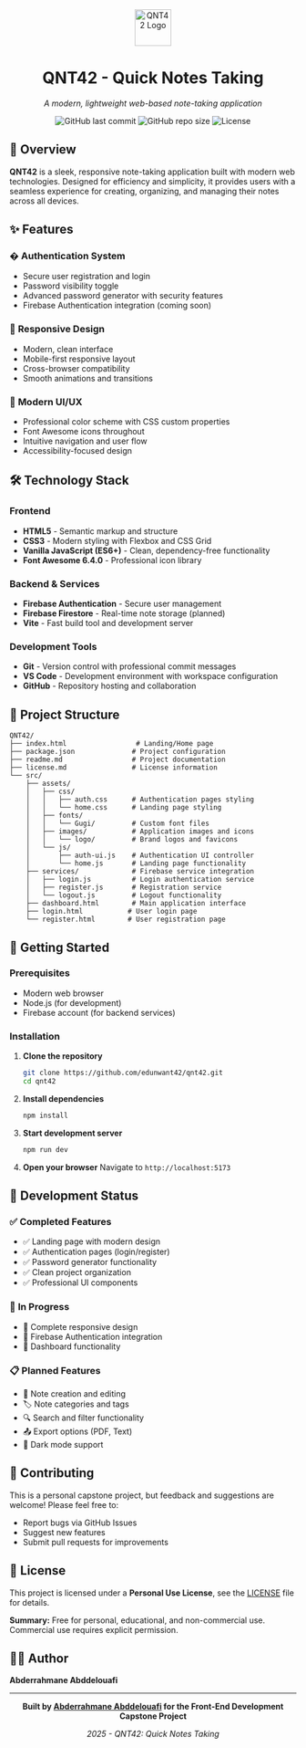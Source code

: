 <div align="center">
  <img src="src/assets/images/logo/favicon-blue.ico" alt="QNT42 Logo" width="64" height="64">
  <h1>QNT42 - Quick Notes Taking</h1>
  <p><em>A modern, lightweight web-based note-taking application</em></p>
  
  ![GitHub last commit](https://img.shields.io/github/last-commit/edunwant42/qnt42)
  ![GitHub repo size](https://img.shields.io/github/repo-size/edunwant42/qnt42)
  ![License](https://img.shields.io/badge/license-Personal%20Use-blue)
</div>

## 🚀 Overview

**QNT42** is a sleek, responsive note-taking application built with modern web technologies. Designed for efficiency and simplicity, it provides users with a seamless experience for creating, organizing, and managing their notes across all devices.

## ✨ Features

### � **Authentication System**
- Secure user registration and login
- Password visibility toggle
- Advanced password generator with security features
- Firebase Authentication integration (coming soon)

### 📱 **Responsive Design**
- Modern, clean interface
- Mobile-first responsive layout
- Cross-browser compatibility
- Smooth animations and transitions

### 🎨 **Modern UI/UX**
- Professional color scheme with CSS custom properties
- Font Awesome icons throughout
- Intuitive navigation and user flow
- Accessibility-focused design

## 🛠️ Technology Stack

### **Frontend**
- **HTML5** - Semantic markup and structure
- **CSS3** - Modern styling with Flexbox and CSS Grid
- **Vanilla JavaScript (ES6+)** - Clean, dependency-free functionality
- **Font Awesome 6.4.0** - Professional icon library

### **Backend & Services**
- **Firebase Authentication** - Secure user management
- **Firebase Firestore** - Real-time note storage (planned)
- **Vite** - Fast build tool and development server

### **Development Tools**
- **Git** - Version control with professional commit messages
- **VS Code** - Development environment with workspace configuration
- **GitHub** - Repository hosting and collaboration

## 📁 Project Structure

```
QNT42/
├── index.html                 # Landing/Home page
├── package.json              # Project configuration
├── readme.md                 # Project documentation
├── license.md                # License information
└── src/
    ├── assets/
    │   ├── css/
    │   │   ├── auth.css      # Authentication pages styling
    │   │   └── home.css      # Landing page styling
    │   ├── fonts/
    │   │   └── Gugi/         # Custom font files
    │   ├── images/           # Application images and icons
    │   │   └── logo/         # Brand logos and favicons
    │   └── js/
    │       ├── auth-ui.js    # Authentication UI controller
    │       └── home.js       # Landing page functionality
    ├── services/             # Firebase service integration
    │   ├── login.js          # Login authentication service
    │   ├── register.js       # Registration service
    │   └── logout.js         # Logout functionality
    ├── dashboard.html        # Main application interface
    ├── login.html           # User login page
    └── register.html        # User registration page
```

## 🚀 Getting Started

### Prerequisites
- Modern web browser
- Node.js (for development)
- Firebase account (for backend services)

### Installation

1. **Clone the repository**
   ```bash
   git clone https://github.com/edunwant42/qnt42.git
   cd qnt42
   ```

2. **Install dependencies**
   ```bash
   npm install
   ```

3. **Start development server**
   ```bash
   npm run dev
   ```

4. **Open your browser**
   Navigate to `http://localhost:5173`

## 🔧 Development Status

### ✅ **Completed Features**
- ✅ Landing page with modern design
- ✅ Authentication pages (login/register)
- ✅ Password generator functionality
- ✅ Clean project organization
- ✅ Professional UI components

### 🚧 **In Progress**
- 🔄 Complete responsive design
- 🔄 Firebase Authentication integration
- 🔄 Dashboard functionality

### 📋 **Planned Features**
- 📝 Note creation and editing
- 🏷️ Note categories and tags
- 🔍 Search and filter functionality
- 📤 Export options (PDF, Text)
- 🌙 Dark mode support

## 🤝 Contributing

This is a personal capstone project, but feedback and suggestions are welcome! Please feel free to:
- Report bugs via GitHub Issues
- Suggest new features
- Submit pull requests for improvements

## 📄 License

This project is licensed under a **Personal Use License**, see the [LICENSE](license.md) file for details.

**Summary:** Free for personal, educational, and non-commercial use. Commercial use requires explicit permission.

## 👨‍💻 Author

**Abderrahmane Abddelouafi**

---

<div align="center">
  <p><strong>Built by <a href="https://edunwant42.tech">Abderrahmane Abddelouafi</a> for the Front-End Development Capstone Project</strong></p>
  <p><em>2025 - QNT42: Quick Notes Taking</em></p>
</div>
